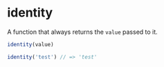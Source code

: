 # identity
A function that always returns the `value` passed to it.

```ts
identity(value)

identity('test') // => 'test'
```

